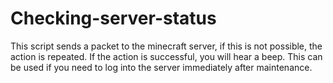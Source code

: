 # Checking-server-status
This script sends a packet to the minecraft server, if this is not possible, the action is repeated. If the action is successful, you will hear a beep. This can be used if you need to log into the server immediately after maintenance.


